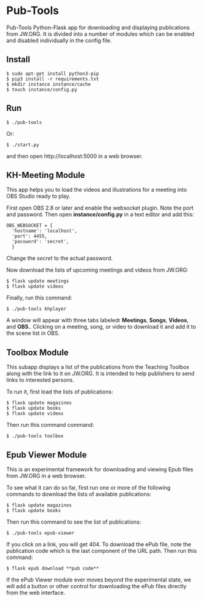 # Pub-Tools

Pub-Tools Python-Flask app for downloading and displaying publications from
JW.ORG. It is divided into a number of modules which can be enabled and
disabled individually in the config file.

## Install

    $ sudo apt-get install python3-pip
    $ pip3 install -r requirements.txt
    $ mkdir instance instance/cache
    $ touch instance/config.py

## Run

    $ ./pub-tools

Or:

    $ ./start.py

and then open http://localhost:5000 in a web browser.

## KH-Meeting Module

This app helps you to load the videos and illustrations for a meeting into OBS
Studio ready to play.

First open OBS 2.8 or later and enable the websocket plugin. Note the port
and password. Then open **instance/config.py** in a text editor and add
this:

    OBS_WEBSOCKET = {
      'hostname': 'localhost',
      'port': 4455,
      'password': 'secret',
      }

Change the *secret* to the actual password.

Now download the lists of upcoming meetings and videos from JW.ORG:

    $ flask update meetings
    $ flask update videos

Finally, run this command:

    $ ./pub-tools khplayer

A window will appear with three tabs labeledr **Meetings**, **Songs**,
**Videos**, and **OBS**.. Clicking on a meeting, song, or video to
download it and add it to the scene list in OBS.

## Toolbox Module

This subapp displays a list of the publications from the Teaching Toolbox
along with the link to it on JW.ORG. It is intended to help publishers
to send links to interested persons.

To run it, first load the lists of publications:

    $ flask update magazines
    $ flask update books
    $ flask update videos

Then run this command command:

    $ ./pub-tools toolbox

## Epub Viewer Module

This is an experimental framework for downloading and viewing Epub files
from JW.ORG in a web browser.

To see what it can do so far, first run one or more of the following commands
to download the lists of available publications:

    $ flask update magazines
    $ flask update books

Then run this command to see the list of publications:

    $ ./pub-tools epub-viewer

If you click on a link, you will get 404. To download the ePub file, note the
publication code which is the last component of the URL path. Then run this
command:

    $ flask epub download **pub code**

If the ePub Viewer module ever moves beyond the experimental state, we will
add a button or other control for downloading the ePub files directly from
the web interface.

